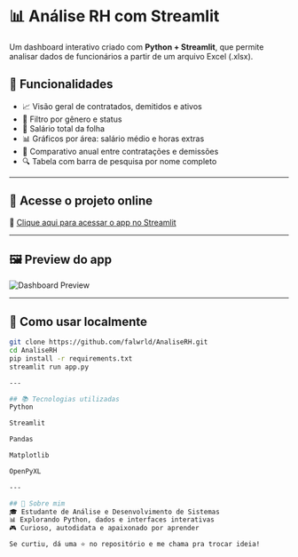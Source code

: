 # 📊 Análise RH com Streamlit

Um dashboard interativo criado com **Python + Streamlit**, que permite analisar dados de funcionários a partir de um arquivo Excel (.xlsx).

## 🔎 Funcionalidades

- 📈 Visão geral de contratados, demitidos e ativos
- 🧾 Filtro por gênero e status
- 🧮 Salário total da folha
- 📊 Gráficos por área: salário médio e horas extras
- 📆 Comparativo anual entre contratações e demissões
- 🔍 Tabela com barra de pesquisa por nome completo

---

## 🚀 Acesse o projeto online

🔗 [Clique aqui para acessar o app no Streamlit](https://rhsetor.streamlit.app/)

---

## 🖼️ Preview do app

![Dashboard Preview](Ultilizandopythonparadatascience-ezgif.com-speed.gif)

---

## 📁 Como usar localmente

```bash
git clone https://github.com/falwrld/AnaliseRH.git
cd AnaliseRH
pip install -r requirements.txt
streamlit run app.py

---

## 📚 Tecnologias utilizadas
Python

Streamlit

Pandas

Matplotlib

OpenPyXL

---

## 🧠 Sobre mim
🎓 Estudante de Análise e Desenvolvimento de Sistemas
📊 Explorando Python, dados e interfaces interativas
🎮 Curioso, autodidata e apaixonado por aprender

Se curtiu, dá uma ⭐️ no repositório e me chama pra trocar ideia!
